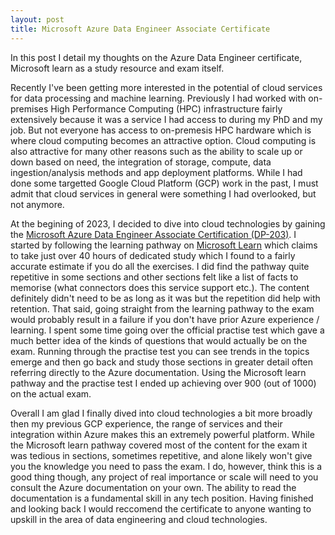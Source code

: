```yaml
---
layout: post
title: Microsoft Azure Data Engineer Associate Certificate
---
```


In this post I detail my thoughts on the Azure Data Engineer certificate, Microsoft learn as a study resource and exam itself. 

Recently I've been getting more interested in the potential of cloud services for data processing and machine learning.
Previously I had worked with on-premises High Performance Computing (HPC) infrastructure fairly extensively because it was a service I had access to during my PhD and my job.
But not everyone has access to on-premesis HPC hardware which is where cloud computing becomes an attractive option.
Cloud computing is also attractive for many other reasons such as the ability to scale up or down based on need, the integration of storage, compute, data ingestion/analysis methods and app deployment platforms. 
While I had done some targetted Google Cloud Platform (GCP) work in the past, I must admit that cloud services in general were something I had overlooked, but not anymore.

At the begining of 2023, I decided to dive into cloud technologies by gaining the [Microsoft Azure Data Engineer Associate Certification (DP-203)](https://learn.microsoft.com/en-us/certifications/exams/dp-203).
I started by following the learning pathway on [Microsoft Learn](https://learn.microsoft.com/en-us/certifications/azure-data-engineer/) which claims to take just over 40 hours of dedicated study which I found to a fairly accurate estimate if you do all the exercises. 
I did find the pathway quite repetitive in some sections and other sections felt like a list of facts to memorise (what connectors does this service support etc.). 
The content definitely didn't need to be as long as it was but the repetition did help with retention. 
That said, going straight from the learning pathway to the exam would probably result in a failure if you don't have prior Azure experience / learning. 
I spent some time going over the official practise test which gave a much better idea of the kinds of questions that would actually be on the exam.
Running through the practise test you can see trends in the topics emerge and then go back and study those sections in greater detail often referring directly to the Azure documentation. 
Using the Microsoft learn pathway and the practise test I ended up achieving over 900 (out of 1000) on the actual exam.


Overall I am glad I finally dived into cloud technologies a bit more broadly then my previous GCP experience, the range of services and their integration within Azure makes this an extremely powerful platform. 
While the Microsoft learn pathway covered most of the content for the exam it was tedious in sections, sometimes repetitive, and alone likely won't give you the knowledge you need to pass the exam.
I do, however, think this is a good thing though, any project of real importance or scale will need to you consult the Azure documentation on your own. 
The ability to read the documentation is a fundamental skill in any tech position. 
Having finished and looking back I would reccomend the certificate to anyone wanting to upskill in the area of data engineering and cloud technologies. 

